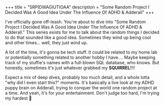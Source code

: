 +++
title = "SRPIDWAGIUTIOAA"
description = "Some Random Project I Decided Was A Good Idea Under The Influence Of ADHD & Adderall"
+++

I've officially gone off-leash. You're about to dive into "Some Random Project I Decided Was A Good Idea Under The Influence Of ADHD & Adderall." This series exists for me to talk about the random things I decided to do that sounded like a good idea. Sometimes they wind up being cool and other times... well, they just wind up.

A lot of the time, it's gonna be tech stuff. It could be related to my home lab or potentially something related to another hobby I have.... Maybe keeping track of my stuffie's names with a full-blown SQL database, who knows. But honestly, sometimes it's just whatever grabbed my **SQUIRREL**!!!!

Expect a mix of deep dives, probably too much detail, and a whole lotta "why did I even start this?" moments. It's basically a live look at my ADHD puppy brain on Adderall, trying to conquer the world one random project at a time. And yeah, it's for your entertainment. Don't judge too hard, I'm trying my hardest :pleading_face:
